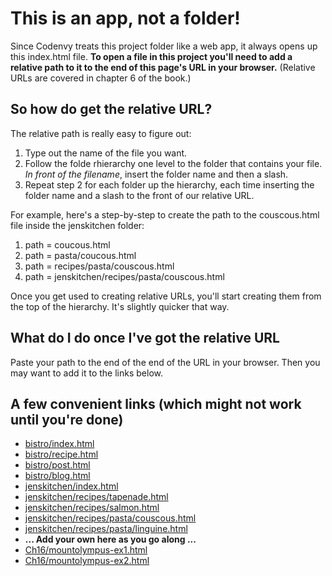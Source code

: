 <html>
  <head>
    <meta http-equiv="content-type" content="text/html; charset=UTF-8">
    <title>LearningWebDesign Exercises</title>
  </head>
  <body>
  <h1>This is an app, not a folder!</h1>
  <p>Since Codenvy treats this project folder like a web app, it always opens up this index.html file.
  <strong>To open a file in this project you'll need to add a relative path to it to the end of this page's URL
  in your browser.</strong> (Relative URLs are covered in chapter 6 of the book.)
</p>
  <h2>So how do get the relative URL?</h2>
  <p> The relative path is really easy to figure out:
  <ol>
    <li>Type out the name of the file you want.</li>
    <li>Follow the folde rhierarchy one level to the folder that contains your file.
      <em>In front of the filename</em>, insert the folder name and then a slash.</li>
    <li>Repeat step 2 for each folder up the hierarchy, each time inserting the folder name
    and a slash to the front of our relative URL.</li>
  </ol>
</p>
  <p>For example, here's a step-by-step to create the path to the couscous.html file inside the jenskitchen folder:
  <ol>
    <li>path = coucous.html</li>
    <li>path = pasta/coucous.html</li>
    <li>path = recipes/pasta/couscous.html</li>
    <li>path = jenskitchen/recipes/pasta/couscous.html</li>
  </ol>
</p>
  <p>Once you get used to creating relative URLs, you'll start creating them
  from the top of the hierarchy. It's slightly quicker that way.</p>
  <h2>What do I do once I've got the relative URL</h2>
  <p>Paste your path to the end of the end of the URL in your browser. Then you may want to add it to the links below.</p>

 <h2>A few convenient links (which might not work until you're done)</h2>
 <ul>
 <li><a href="bistro/index.html">bistro/index.html</a></li>
 <li><a href="bistro/recipe.html">bistro/recipe.html</a></li>
 <li><a href="bistro/post.html">bistro/post.html</a></li>
 <li><a href="bistro/blog.html">bistro/blog.html</a></li>
 <li><a href="jenskitchen/index.html">jenskitchen/index.html</a></li>
 <li><a href="jenskitchen/recipes/tapenade.html">jenskitchen/recipes/tapenade.html</a></li>
 <li><a href="jenskitchen/recipes/salmon.html">jenskitchen/recipes/salmon.html</a></li>
 <li><a href="jenskitchen/recipes/pasta/couscous.html">jenskitchen/recipes/pasta/couscous.html</a></li>
 <li><a href="jenskitchen/recipes/pasta/linguine.html">jenskitchen/recipes/pasta/linguine.html</a></li>
 <li> <strong>... Add your own here as you go along ...</strong></li>
 <li><a href="Ch16/mountolympus-ex1.html">Ch16/mountolympus-ex1.html</a></li>
 <li><a href="Ch16/mountolympus-ex2.html">Ch16/mountolympus-ex2.html</a></li>
 </ul>


  </body>
</html>
